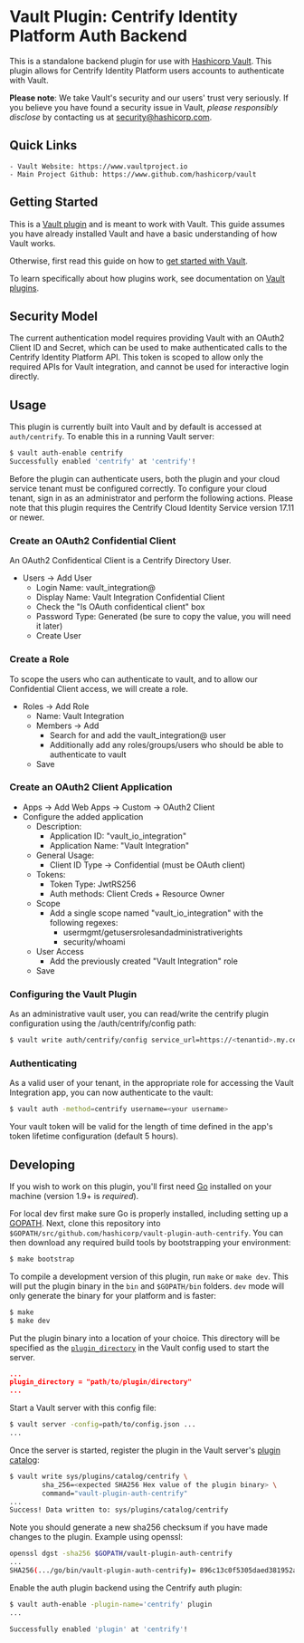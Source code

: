 # Vault Plugin: Centrify Identity Platform Auth Backend

This is a standalone backend plugin for use with [Hashicorp Vault](https://www.github.com/hashicorp/vault).
This plugin allows for Centrify Identity Platform users accounts to authenticate with Vault.

**Please note**: We take Vault's security and our users' trust very seriously. If you believe you have found a security issue in Vault, _please responsibly disclose_ by contacting us at [security@hashicorp.com](mailto:security@hashicorp.com).

## Quick Links
    - Vault Website: https://www.vaultproject.io
    - Main Project Github: https://www.github.com/hashicorp/vault

## Getting Started

This is a [Vault plugin](https://www.vaultproject.io/docs/internals/plugins.html)
and is meant to work with Vault. This guide assumes you have already installed Vault
and have a basic understanding of how Vault works.

Otherwise, first read this guide on how to [get started with Vault](https://www.vaultproject.io/intro/getting-started/install.html).

To learn specifically about how plugins work, see documentation on [Vault plugins](https://www.vaultproject.io/docs/internals/plugins.html).

## Security Model

The current authentication model requires providing Vault with an OAuth2 Client ID and Secret, which can be used to make authenticated calls to the Centrify Identity Platform API.  This token is scoped to allow only the required APIs for Vault integration, and cannot be used for interactive login directly.

## Usage

This plugin is currently built into Vault and by default is accessed
at `auth/centrify`. To enable this in a running Vault server:

```sh
$ vault auth-enable centrify
Successfully enabled 'centrify' at 'centrify'!
```

Before the plugin can authenticate users, both the plugin and your cloud service tenant must be configured correctly.  To configure your cloud tenant, sign in as an administrator and perform the following actions.  Please note that this plugin requires the Centrify Cloud Identity Service version 17.11 or newer.

### Create an OAuth2 Confidential Client

An OAuth2 Confidentical Client is a Centrify Directory User.

- Users -> Add User
  - Login Name: vault_integration@<yoursuffix>
  - Display Name: Vault Integration Confidential Client
  - Check the "Is OAuth confidentical client" box
  - Password Type: Generated (be sure to copy the value, you will need it later)
  - Create User

### Create a Role

To scope the users who can authenticate to vault, and to allow our Confidential Client access, we will create a role.

- Roles -> Add Role
  - Name: Vault Integration
  - Members -> Add
    - Search for and add the vault_integration@<yoursuffix> user
    - Additionally add any roles/groups/users who should be able to authenticate to vault
  - Save

### Create an OAuth2 Client Application
- Apps -> Add Web Apps -> Custom -> OAuth2 Client
- Configure the added application
  - Description:
    - Application ID: "vault_io_integration"
    - Application Name: "Vault Integration"
  - General Usage:
    - Client ID Type -> Confidential (must be OAuth client)
  - Tokens:
    - Token Type: JwtRS256
    - Auth methods: Client Creds + Resource Owner
  - Scope
    - Add a single scope named "vault_io_integration" with the following regexes:
      - usermgmt/getusersrolesandadministrativerights
      - security/whoami
  - User Access
    - Add the previously created "Vault Integration" role
  - Save

### Configuring the Vault Plugin

As an administrative vault user, you can read/write the centrify plugin configuration using the /auth/centrify/config path:

```sh
$ vault write auth/centrify/config service_url=https://<tenantid>.my.centrify.com client_id=vault_integration@<yoursuffix> client_secret=<password copied earlier> app_id=vault_io_integration scope=vault_io_integration
```

### Authenticating

As a valid user of your tenant, in the appropriate role for accessing the Vault Integration app, you can now authenticate to the vault:

```sh
$ vault auth -method=centrify username=<your username>
```

Your vault token will be valid for the length of time defined in the app's token lifetime configuration (default 5 hours).

## Developing

If you wish to work on this plugin, you'll first need
[Go](https://www.golang.org) installed on your machine
(version 1.9+ is *required*).

For local dev first make sure Go is properly installed, including
setting up a [GOPATH](https://golang.org/doc/code.html#GOPATH).
Next, clone this repository into
`$GOPATH/src/github.com/hashicorp/vault-plugin-auth-centrify`.
You can then download any required build tools by bootstrapping your
environment:

```sh
$ make bootstrap
```

To compile a development version of this plugin, run `make` or `make dev`.
This will put the plugin binary in the `bin` and `$GOPATH/bin` folders. `dev`
mode will only generate the binary for your platform and is faster:

```sh
$ make
$ make dev
```

Put the plugin binary into a location of your choice. This directory
will be specified as the [`plugin_directory`](https://www.vaultproject.io/docs/configuration/index.html#plugin_directory)
in the Vault config used to start the server.

```json
...
plugin_directory = "path/to/plugin/directory"
...
```

Start a Vault server with this config file:
```sh
$ vault server -config=path/to/config.json ...
...
```

Once the server is started, register the plugin in the Vault server's [plugin catalog](https://www.vaultproject.io/docs/internals/plugins.html#plugin-catalog):

```sh
$ vault write sys/plugins/catalog/centrify \
        sha_256=<expected SHA256 Hex value of the plugin binary> \
        command="vault-plugin-auth-centrify"
...
Success! Data written to: sys/plugins/catalog/centrify
```

Note you should generate a new sha256 checksum if you have made changes
to the plugin. Example using openssl:

```sh
openssl dgst -sha256 $GOPATH/vault-plugin-auth-centrify
...
SHA256(.../go/bin/vault-plugin-auth-centrify)= 896c13c0f5305daed381952a128322e02bc28a57d0c862a78cbc2ea66e8c6fa1
```

Enable the auth plugin backend using the Centrify auth plugin:

```sh
$ vault auth-enable -plugin-name='centrify' plugin
...

Successfully enabled 'plugin' at 'centrify'!
```
